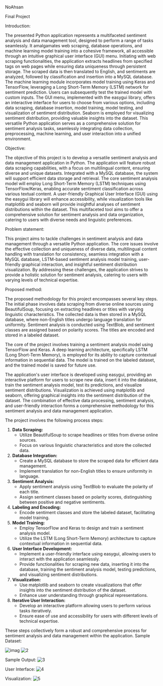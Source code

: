 NoAhsan


Final Project


Introduction:


The presented Python application represents a multifaceted sentiment analysis and data management tool, designed to perform a range of tasks seamlessly. It amalgamates web scraping, database operations, and machine learning model training into a cohesive framework, all accessible through an intuitive graphical user interface (GUI) menu. Initiating with web scraping functionalities, the application extracts headlines from specified tags on web pages while ensuring data uniqueness through persistent storage. The scraped data is then translated to English, and sentiments are analyzed, followed by classification and insertion into a MySQL database. The machine learning module incorporates model training using Keras and TensorFlow, leveraging a Long Short-Term Memory (LSTM) network for sentiment prediction. Users can subsequently test the trained model with custom inputs. The GUI menu, implemented with the easygui library, offers an interactive interface for users to choose from various options, including data scraping, database insertion, model training, model testing, and visualization of sentiment distribution. Seaborn is employed for visualizing sentiment distribution, providing valuable insights into the dataset. This versatile Python application serves as a comprehensive solution for sentiment analysis tasks, seamlessly integrating data collection, preprocessing, machine learning, and user interaction into a unified environment.


Objective:


The objective of this project is to develop a versatile sentiment analysis and data management application in Python. The application will feature robust data scraping capabilities, with a focus on multilingual content, ensuring diverse and unique datasets. Integrated with a MySQL database, the system will support efficient data storage and retrieval. The core sentiment analysis model will employ Long Short-Term Memory (LSTM) techniques using TensorFlow/Keras, enabling accurate sentiment classification across various textual content. A user-friendly Graphical User Interface (GUI) using the easygui library will enhance accessibility, while visualization tools like matplotlib and seaborn will provide insightful analyses of sentiment distributions within the dataset. This multifaceted tool aims to offer a comprehensive solution for sentiment analysis and data organization, catering to users with diverse needs and linguistic preferences.


Problem statement:


This project aims to tackle challenges in sentiment analysis and data management through a versatile Python application. The core issues involve the effective collection and uniqueness of diverse data, multilingual content handling with translation for consistency, seamless integration with a MySQL database, LSTM-based sentiment analysis model training, user-friendly graphical interaction, and insightful sentiment distribution visualization. By addressing these challenges, the application strives to provide a holistic solution for sentiment analysis, catering to users with varying levels of technical expertise.


Proposed method:


The proposed methodology for this project encompasses several key steps. The initial phase involves data scraping from diverse online sources using BeautifulSoup, focusing on extracting headlines or titles with varying linguistic characteristics. The collected data is then stored in a MySQL database, where non-English titles undergo language translation for uniformity. Sentiment analysis is conducted using TextBlob, and sentiment classes are assigned based on polarity scores. The titles are encoded and stored in a labeled dataset.

The core of the project involves training a sentiment analysis model using TensorFlow and Keras. A deep learning architecture, specifically LSTM (Long Short-Term Memory), is employed for its ability to capture contextual information in sequential data. The model is trained on the labeled dataset, and the trained model is saved for future use.

The application's user interface is developed using easygui, providing an interactive platform for users to scrape new data, insert it into the database, train the sentiment analysis model, test its predictions, and visualize sentiment distributions. Visualization is achieved using matplotlib and seaborn, offering graphical insights into the sentiment distribution of the dataset. The combination of effective data processing, sentiment analysis, and user-friendly interaction forms a comprehensive methodology for this sentiment analysis and data management application.


The project involves the following process steps:
1. **Data Scraping:**
   - Utilize BeautifulSoup to scrape headlines or titles from diverse online sources.
   - Focus on various linguistic characteristics and store the collected data.
3. **Database Integration:**
   - Create a MySQL database to store the scraped data for efficient data management.
   - Implement translation for non-English titles to ensure uniformity in language.
4. **Sentiment Analysis:**
   - Apply sentiment analysis using TextBlob to evaluate the polarity of each title.
   - Assign sentiment classes based on polarity scores, distinguishing between positive and negative sentiments.
5. **Labeling and Encoding:**
   - Encode sentiment classes and store the labeled dataset, facilitating model training.
6. **Model Training:**
   - Employ TensorFlow and Keras to design and train a sentiment analysis model.
   - Utilize the LSTM (Long Short-Term Memory) architecture to capture contextual information in sequential data.
7. **User Interface Development:**
   - Implement a user-friendly interface using easygui, allowing users to interact with the application seamlessly.
   - Provide functionalities for scraping new data, inserting it into the database, training the sentiment analysis model, testing predictions, and visualizing sentiment distributions.
8. **Visualization:**
   - Use matplotlib and seaborn to create visualizations that offer insights into the sentiment distribution of the dataset.
   - Enhance user understanding through graphical representations.
9. **Iterative User Interaction:**
   - Develop an interactive platform allowing users to perform various tasks iteratively.
   - Ensure ease of use and accessibility for users with different levels of technical expertise.

These steps collectively form a robust and comprehensive process for sentiment analysis and data management within the application.
Sample Dataset:

 
 ![imag](https://github.com/Clarkson-Applied-Data-Science/NoAhsan/assets/148127095/6976f99a-dccf-4af3-8603-77ec483b42f0)
![2](https://github.com/Clarkson-Applied-Data-Science/NoAhsan/assets/148127095/e8ed8646-2350-46ab-8225-87e9657cc341)

Sample Output:
![3](https://github.com/Clarkson-Applied-Data-Science/NoAhsan/assets/148127095/780e8015-1d5b-4481-bf80-ee6ea7fd3168)

User Interface:
![4](https://github.com/Clarkson-Applied-Data-Science/NoAhsan/assets/148127095/70a4e644-5461-44a6-8384-d02a044a30dd)

Visualization:
 ![5](https://github.com/Clarkson-Applied-Data-Science/NoAhsan/assets/148127095/fa6f61cd-048c-497c-9171-e9cfffc5d5fd)

